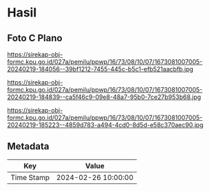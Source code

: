 # Hasil

## Foto C Plano

https://sirekap-obj-formc.kpu.go.id/027a/pemilu/ppwp/16/73/08/10/07/1673081007005-20240219-184056--39bf1212-7455-445c-b5c1-efb521aacbfb.jpg

https://sirekap-obj-formc.kpu.go.id/027a/pemilu/ppwp/16/73/08/10/07/1673081007005-20240219-184839--ca5f46c9-09e8-48a7-95b0-7ce27b953b68.jpg

https://sirekap-obj-formc.kpu.go.id/027a/pemilu/ppwp/16/73/08/10/07/1673081007005-20240219-185223--4859d783-a494-4cd0-8d5d-e58c370aec90.jpg


## Metadata

| Key        | Value               |
| ---------- | ------------------- |
| Time Stamp | 2024-02-26 10:00:00 |




